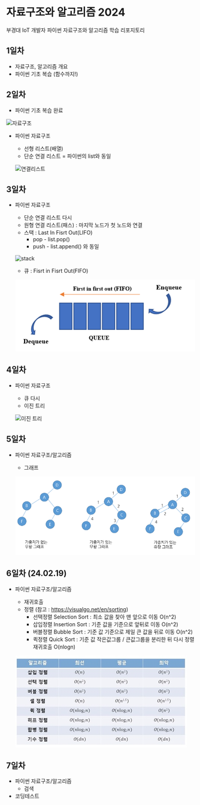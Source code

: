 # 자료구조와 알고리즘 2024
부경대 IoT 개발자 파이썬 자료구조와 알고리즘 학습 리포지토리

## 1일차
- 자료구조, 알고리즘 개요
- 파이썬 기초 복습 (함수까지!)

## 2일차
- 파이썬 기초 복습 완료

![자료구조](https://t1.daumcdn.net/cfile/tistory/23202B4C53FDC5600C)

- 파이썬 자료구조
    - 선형 리스트(배열)
    - 단순 연결 리스트 = 파이썬의 list와 동일

    ![연결리스트](https://upload.wikimedia.org/wikipedia/commons/9/9c/Single_linked_list.png)

## 3일차
- 파이썬 자료구조
    - 단순 연결 리스트 다시
    - 원형 연결 리스트(패스) : 마지막 노드가 첫 노드와 연결
    - 스택 : Last In Fisrt Out(LIFO)
        - pop - list.pop()
        - push - list.append() 와 동일

    ![stack](https://cs.lmu.edu/~ray/images/stack.gif)

    - 큐 : Fisrt in Fisrt Out(FIFO)

    ![queue](https://raw.githubusercontent.com/som7199/ds-and-algorithm-2024/main/images/queue.png)
    
## 4일차
- 파이썬 자료구조
    - 큐 다시
    - 이진 트리

    ![이진 트리](https://kahee.github.io//assets/post_img/tree3.png)

## 5일차
- 파이썬 자료구조/알고리즘
    - 그래프

    ![그래프 개념](https://raw.githubusercontent.com/som7199/ds-and-algorithm-2024/main/images/graph02.png)

## 6일차 (24.02.19)
- 파이썬 자료구조/알고리즘
    - 재귀호출
    - 정렬 (참고 : https://visualgo.net/en/sorting)
        - 선택정렬 Selection Sort : 최소 값을 찾아 맨 앞으로 이동 O(n^2)
        - 삽입정렬 Insertion Sort : 기준 값을 기준으로 앞뒤로 이동 O(n^2)
        - 버블정렬 Bubble Sort : 기준 값 기준으로 제일 큰 값을 뒤로 이동 O(n^2)
        - 퀵정렬   Quick Sort : 기준 값 작은값그룹 / 큰값그룹을 분리한 뒤 다시 정렬 재귀호출 O(nlogn)

    ![정렬](https://raw.githubusercontent.com/som7199/ds-and-algorithm-2024/main/images/sorting.jpg)

## 7일차
- 파이썬 자료구조/알고리즘
    - 검색
- 코딩테스트
